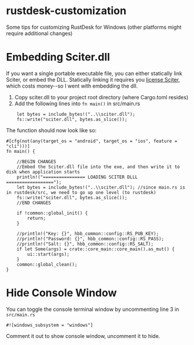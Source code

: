 # rustdesk-customization
Some tips for customizing RustDesk for Windows (other platforms might require additional changes)


# Embedding Sciter.dll
If you want a single portable executable file, you can either statically link Sciter, or embed the DLL. Statically linking it requires you [license Sciter](https://sciter.com/prices/), which costs money--so I went with embedding the dll.


1. Copy sciter.dll to your project root directory (where Cargo.toml resides)
2. Add the following lines into ```fn main()``` in src/main.rs
```
    let bytes = include_bytes!("..\\sciter.dll");
    fs::write("sciter.dll", bytes.as_slice());
```

The function should now look like so:
```
#[cfg(not(any(target_os = "android", target_os = "ios", feature = "cli")))]
fn main() {
    
    //BEGIN CHANGES
    //Embed the Sciter.dll file into the exe, and then write it to disk when application starts
    println!("================ LOADING SCITER DLLL ==================");
    let bytes = include_bytes!("..\\sciter.dll"); //since main.rs is in rustdesk/src, we need to go up one level (to rustdesk)
    fs::write("sciter.dll", bytes.as_slice());
    //END CHANGES
    
    if !common::global_init() {
        return;
    }

    //println!("Key: {}", hbb_common::config::RS_PUB_KEY);
    //println!("Password: {}", hbb_common::config::RS_PASS);
    //println!("Salt: {}", hbb_common::config::RS_SALT);
    if let Some(args) = crate::core_main::core_main().as_mut() {
        ui::start(args);
    }
    common::global_clean();
}
```

# Hide Console Window
You can toggle the console terminal window by uncommenting line 3 in ```src/main.rs``` 

```#![windows_subsystem = "windows"]```

Comment it out to show console window, uncomment it to hide.
